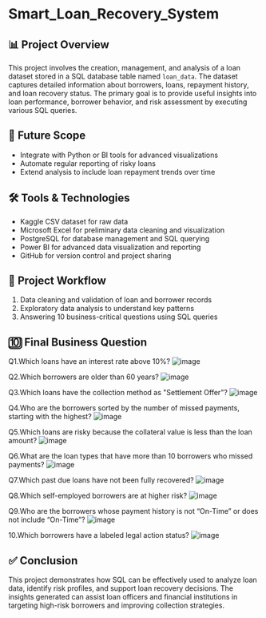 # Smart_Loan_Recovery_System

## 📊 Project Overview
This project involves the creation, management, and analysis of a loan dataset stored in a SQL database table named `loan_data`. The dataset captures detailed information about borrowers, loans, repayment history, and loan recovery status. 
The primary goal is to provide useful insights into loan performance, borrower behavior, and risk assessment by executing various SQL queries.

## 🚀 Future Scope

- Integrate with Python or BI tools for advanced visualizations  
- Automate regular reporting of risky loans  
- Extend analysis to include loan repayment trends over time  

## 🛠️ Tools & Technologies
- Kaggle CSV dataset for raw data  
- Microsoft Excel for preliminary data cleaning and visualization  
- PostgreSQL for database management and SQL querying  
- Power BI for advanced data visualization and reporting  
- GitHub for version control and project sharing

## 🔄 Project Workflow

1. Data cleaning and validation of loan and borrower records  
2. Exploratory data analysis to understand key patterns  
3. Answering 10 business-critical questions using SQL queries

## 🔟 Final Business Question
Q1.Which loans have an interest rate above 10%?
![image](https://github.com/user-attachments/assets/8c8c5807-3bec-4367-97a7-14c87f08949a)

Q2.Which borrowers are older than 60 years?
![image](https://github.com/user-attachments/assets/a0af4277-0e3e-4969-8f50-86f931cbd2e3)

Q3.Which loans have the collection method as "Settlement Offer"?
![image](https://github.com/user-attachments/assets/a335fd0c-543f-4351-a37f-65a1e0a9eab8)

Q4.Who are the borrowers sorted by the number of missed payments, starting with the highest?
![image](https://github.com/user-attachments/assets/7f088fec-1eaf-4b6f-9815-48afb08f8d06)

Q5.Which loans are risky because the collateral value is less than the loan amount?
![image](https://github.com/user-attachments/assets/47364e8a-57b9-441e-9f33-03bc75717f69)

Q6.What are the loan types that have more than 10 borrowers who missed payments?
![image](https://github.com/user-attachments/assets/83603bfe-be9b-4423-85ca-25a6abe80175)

Q7.Which past due loans have not been fully recovered?
![image](https://github.com/user-attachments/assets/aa5cbd43-c633-4445-999d-1c5fc79b857c)

Q8.Which self-employed borrowers are at higher risk?
![image](https://github.com/user-attachments/assets/019a1e83-c5ec-4e8d-ab12-70a934b0c698)

Q9.Who are the borrowers whose payment history is not “On-Time” or does not include “On-Time”?
![image](https://github.com/user-attachments/assets/43394b67-845a-45c3-97c9-3c7395a9a172)

10.Which borrowers have a labeled legal action status?
![image](https://github.com/user-attachments/assets/2dbb8d90-a208-47e6-b65a-0337c890d4eb)


## ✅ Conclusion

This project demonstrates how SQL can be effectively used to analyze loan data, identify risk profiles, and support loan recovery decisions. The insights generated can assist loan officers and financial institutions in targeting high-risk borrowers and improving collection strategies.

